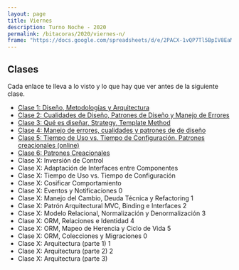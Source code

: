 ```yaml
---
layout: page
title: Viernes
description: Turno Noche - 2020
permalink: /bitacoras/2020/viernes-n/
frame: "https://docs.google.com/spreadsheets/d/e/2PACX-1vQP7Tl5BpIV8EaMimFoOCMavEURNjtiYdGw3hOtG-_o8iz3aKnvp7Bo0oBNWsvzqNQnjQ0UZ8cFx2zL/pubhtml?gid=0&amp;single=true&amp;widget=true&amp;headers=false"
---
```


## Clases

Cada enlace te lleva a lo visto y lo que hay que ver antes de la siguiente clase.
- [Clase 1: Diseño, Metodologías y Arquitectura]({{site.baseurl}}/bitacoras/2020/viernes-n/clase-01)
- [Clase 2: Cualidades de Diseño, Patrones de Diseño y Manejo de Errores]({{site.baseurl}}/bitacoras/2020/viernes-n/clase-02)
- [Clase 3: Qué es diseñar, Strategy, Template Method]({{site.baseurl}}/bitacoras/2020/viernes-n/clase-03)
- [Clase 4: Manejo de errores, cualidades y patrones de de diseño]({{site.baseurl}}/bitacoras/2020/viernes-n/clase-04)
- [Clase 5: Tiempo de Uso vs. Tiempo de Configuración. Patrones creacionales (online)]({{site.baseurl}}/bitacoras/2020/viernes-n/clase-05)
- [Clase 6: Patrones Creacionales]({{site.baseurl}}/bitacoras/2020/viernes-n/clase-06)
- Clase X: Inversión de Control <!-- ({{site.baseurl}}/bitacoras/2020/viernes-n/clase-04) -->
- Clase X: Adaptación de Interfaces entre Componentes <!-- ({{site.baseurl}}/bitacoras/2020/viernes-n/clase-05) -->
- Clase X: Tiempo de Uso vs. Tiempo de Configuración <!-- ({{site.baseurl}}/bitacoras/2020/viernes-n/clase-06) -->
- Clase X: Cosificar Comportamiento <!-- ({{site.baseurl}}/bitacoras/2020/viernes-n/clase-07) -->
- Clase X: Eventos y Notificaciones <!-- ({{site.baseurl}}/bitacoras/2020/viernes-n/clase-08) -->0
- Clase X: Manejo del Cambio, Deuda Técnica y Refactoring <!-- ({{site.baseurl}}/bitacoras/2020/viernes-n/clase-09) -->1
- Clase X: Patrón Arquitectural MVC, Binding e Interfaces <!-- ({{site.baseurl}}/bitacoras/2020/viernes-n/clase-10) -->2
- Clase X: Modelo Relacional, Normalización y Denormalización <!-- ({{site.baseurl}}/bitacoras/2020/viernes-n/clase-12) -->3
- Clase X: ORM, Relaciones e Identidad <!-- ({{site.baseurl}}/bitacoras/2020/viernes-n/clase-13) -->4
- Clase X: ORM, Mapeo de Herencia y Ciclo de Vida <!-- ({{site.baseurl}}/bitacoras/2020/viernes-n/clase-14) -->5
- Clase X: ORM, Colecciones y Migraciones <!-- ({{site.baseurl}}/bitacoras/2020/viernes-n/clase-15) -->0
- Clase X: Arquitectura (parte 1) <!-- ({{site.baseurl}}/bitacoras/2020/viernes-n/clase-20) -->1
- Clase X: Arquitectura (parte 2) <!-- ({{site.baseurl}}/bitacoras/2020/viernes-n/clase-21) -->2
- Clase X: Arquitectura (parte 3) <!-- ({{site.baseurl}}/bitacoras/2020/viernes-n/clase-22) -->
